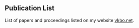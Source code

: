 ## Publication List

List of papers and proceedings listed on my website [vkbo.net](http://vkbo.net).
